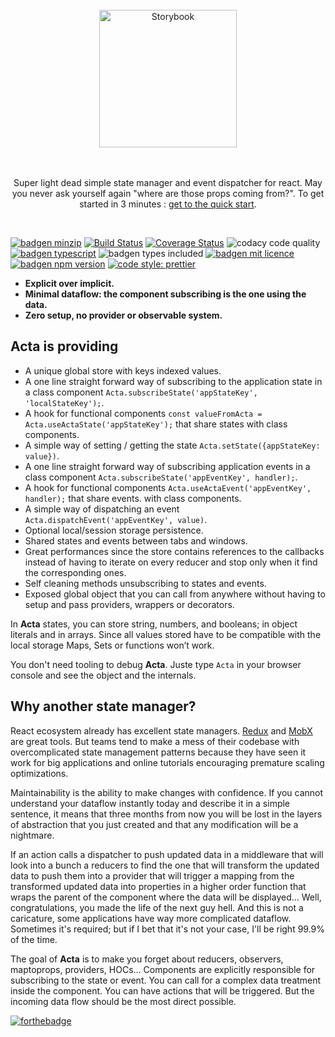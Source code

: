 <p align="center">
  <a href="https://fabien-h.github.io/acta/#/">
    <br/><br/><br/>
    <img src="https://raw.githubusercontent.com/fabien-h/acta/master/docs/_media/acta-logo.png" alt="Storybook" width="220" />
    <br/><br/><br/>
  </a>
</p>

<p align="center">Super light dead simple state manager and event dispatcher for react. May you never ask yourself again "where are those props coming from?". To get started in 3 minutes : <a href="https://fabien-h.github.io/acta/#/quickstart">get to the quick start</a>.</p>

<br/>


[![badgen minzip](https://badgen.net/bundlephobia/minzip/acta)](https://bundlephobia.com/result?p=acta)
[![Build Status](https://travis-ci.org/fabien-h/acta.svg?branch=master)](https://travis-ci.org/fabien-h/acta)
[![Coverage Status](https://coveralls.io/repos/github/fabien-h/acta/badge.svg?branch=master)](https://coveralls.io/github/fabien-h/acta?branch=master)
![codacy code quality](https://api.codacy.com/project/badge/Grade/73e7fdaa376448c2835a23c3f4749c8f)
[![badgen typescript](https://badgen.net/badge/icon/typescript?icon=typescript&label)](https://www.typescriptlang.org/)
![badgen types included](https://badgen.net/npm/types/acta)
[![badgen mit licence](https://badgen.net/badge/license/MIT/blue)](https://en.wikipedia.org/wiki/MIT_License)
[![badgen npm version](https://badgen.net/npm/v/acta)](https://www.npmjs.com/package/acta)
[![code style: prettier](https://img.shields.io/badge/code_style-prettier-ff69b4.svg)](https://github.com/prettier/prettier)

- **Explicit over implicit.**
- **Minimal dataflow: the component subscribing is the one using the data.**
- **Zero setup, no provider or observable system.**

## Acta is providing

- A unique global store with keys indexed values.
- A one line straight forward way of subscribing to the application state in a class component `Acta.subscribeState('appStateKey', 'localStateKey');`.
- A hook for functional components `const valueFromActa = Acta.useActaState('appStateKey');` that share states with class components.
- A simple way of setting / getting the state `Acta.setState({appStateKey: value})`.
- A one line straight forward way of subscribing application events in a class component `Acta.subscribeState('appEventKey', handler);`.
- A hook for functional components `Acta.useActaEvent('appEventKey', handler);` that share events. with class components.
- A simple way of dispatching an event `Acta.dispatchEvent('appEventKey', value)`.
- Optional local/session storage persistence.
- Shared states and events between tabs and windows.
- Great performances since the store contains references to the callbacks instead of having to iterate on every reducer and stop only when it find the corresponding ones.
- Self cleaning methods unsubscribing to states and events.
- Exposed global object that you can call from anywhere without having to setup and pass providers, wrappers or decorators.

In **Acta** states, you can store string, numbers, and booleans; in object literals and in arrays. Since all values stored have to be compatible with the local storage Maps, Sets or functions won’t work.

You don't need tooling to debug **Acta**. Juste type `Acta` in your browser console and see the object and the internals.

## Why another state manager?

React ecosystem already has excellent state managers. [Redux](https://redux.js.org/) and [MobX](https://mobx.js.org/README.html) are great tools. But teams tend to make a mess of their codebase with overcomplicated state management patterns because they have seen it work for big applications and online tutorials encouraging premature scaling optimizations.

Maintainability is the ability to make changes with confidence. If you cannot understand your dataflow instantly today and describe it in a simple sentence, it means that three months from now you will be lost in the layers of abstraction that you just created and that any modification will be a nightmare.

If an action calls a dispatcher to push updated data in a middleware that will look into a bunch a reducers to find the one that will transform the updated data to push them into a provider that will trigger a mapping from the transformed updated data into properties in a higher order function that wraps the parent of the component where the data will be displayed... Well, congratulations, you made the life of the next guy hell. And this is not a caricature, some applications have way more complicated dataflow. Sometimes it's required; but if I bet that it's not your case, I'll be right 99.9% of the time.

The goal of **Acta** is to make you forget about reducers, observers, maptoprops, providers, HOCs... Components are explicitly responsible for subscribing to the state or event. You can call for a complex data treatment inside the component. You can have actions that will be triggered. But the incoming data flow should be the most direct possible.

[![forthebadge](https://forthebadge.com/images/badges/built-with-love.svg)](https://forthebadge.com)
